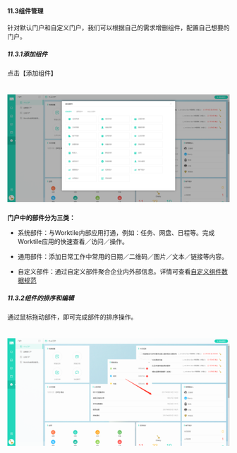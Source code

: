 #### 11.3组件管理

针对默认门户和自定义门户，我们可以根据自己的需求增删组件，配置自己想要的门户。

##### 11.3.1添加组件

点击【添加组件】

# ![](/assets/11.3添加部件.png)

**门户中的部件分为三类：**

* 系统部件：与Worktile内部应用打通，例如：任务、网盘、日程等。完成Worktile应用的快速查看／访问／操作。

* 通用部件：添加日常工作中常用的日期／二维码／图片／文本／链接等内容。

* 自定义部件：通过自定义部件聚合企业内外部信息。详情可查看[自定义组件数据规范](https://dev.worktile.com/document/widget-custom)


##### 11.3.2组件的排序和编辑

通过鼠标拖动部件，即可完成部件的排序操作。

# ![](/assets/11.3.2组件的排序和编辑.png)